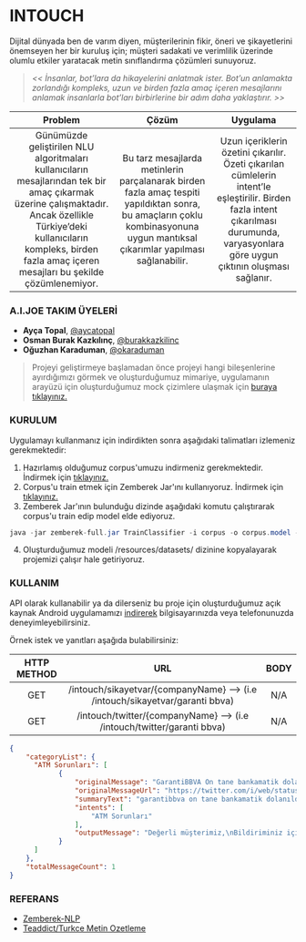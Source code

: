 # INTOUCH
Dijital dünyada ben de varım diyen, müşterilerinin fikir, öneri ve şikayetlerini önemseyen her bir kuruluş için; müşteri sadakati ve verimlilik üzerinde olumlu etkiler yaratacak metin sınıflandırma çözümleri sunuyoruz.

>  *<< İnsanlar, bot’lara da hikayelerini anlatmak ister. Bot’un
anlamakta zorlandığı kompleks, uzun ve birden fazla
amaç içeren mesajlarını anlamak insanlarla bot’ları
birbirlerine bir adım daha yaklaştırır. >>*


| Problem | Çözüm | Uygulama |
|     :---:      |     :---:      |     :---:      |
| Günümüzde geliştirilen NLU algoritmaları kullanıcıların mesajlarından tek bir amaç çıkarmak üzerine çalışmaktadır. Ancak özellikle Türkiye’deki kullanıcıların kompleks, birden fazla amaç içeren mesajları bu şekilde çözümlenemiyor.   | Bu tarz mesajlarda metinlerin parçalanarak birden fazla amaç tespiti yapıldıktan sonra, bu amaçların çoklu kombinasyonuna uygun mantıksal çıkarımlar yapılması sağlanabilir.     | Uzun içeriklerin özetini çıkarılır. Özeti çıkarılan cümlelerin intent’le eşleştirilir. Birden fazla intent çıkarılması durumunda, varyasyonlara göre uygun çıktının oluşması sağlanır.    |


### A.I.JOE TAKIM ÜYELERİ
* **Ayça Topal**, [@aycatopal](https://github.com/aycatopal)
* **Osman Burak Kazkılınç**, [@burakkazkilinc](https://github.com/burakkazkilinc)
* **Oğuzhan Karaduman**, [@okaraduman](https://github.com/okaraduman)

> Projeyi geliştirmeye başlamadan önce projeyi hangi bileşenlerine ayırdığımızı görmek ve oluşturduğumuz mimariye, uygulamanın arayüzü için oluşturduğumuz mock çizimlere ulaşmak için [buraya tıklayınız.](https://trello.com/b/uHX7tQjW/intouch)


### KURULUM
Uygulamayı kullanmanız için indirdikten sonra aşağıdaki talimatları izlemeniz gerekmektedir:

1. Hazırlamış olduğumuz corpus'umuzu indirmeniz gerekmektedir. İndirmek için [tıklayınız.](https://drive.google.com/drive/folders/1X8ED-3wyIGODAhFokCxZ17exP1lyrhGy?usp=sharing)
2. Corpus'u train etmek için Zemberek Jar'ını kullanıyoruz. İndirmek için [tıklayınız.](https://drive.google.com/drive/folders/1X8ED-3wyIGODAhFokCxZ17exP1lyrhGy?usp=sharing)
3. Zemberek Jar'ının bulunduğu dizinde aşağıdaki komutu çalıştırarak corpus'u train edip model elde ediyoruz.
```java
java -jar zemberek-full.jar TrainClassifier -i corpus -o corpus.model -lr 0.1 -ec 50
```
4. Oluşturduğumuz modeli /resources/datasets/ dizinine kopyalayarak projemizi çalışır hale getiriyoruz.

### KULLANIM
API olarak kullanabilir ya da dilerseniz bu proje için oluşturduğumuz açık kaynak Android uygulamamızı [indirerek](https://github.com/okaraduman/intouch-android) bilgisayarınızda veya telefonunuzda deneyimleyebilirsiniz. 

Örnek istek ve yanıtları aşağıda bulabilirsiniz: 

| HTTP METHOD | URL | BODY |
|     :---:      |     :---:      |     :---:      |
| GET   | /intouch/sikayetvar/{companyName}  --> (i.e /intouch/sikayetvar/garanti bbva)   | N/A    |
| GET   | /intouch/twitter/{companyName}  --> (i.e /intouch/twitter/garanti bbva)   | N/A    |

```json
{
    "categoryList": {
      "ATM Sorunları": [
            {
                "originalMessage": "GarantiBBVA On tane bankamatik dolandım atmlerinizde para yok bu ne rezillik sabah kurban parası verecez neden önlemlerinizi almıyorsunuz.",
                "originalMessageUrl": "https://twitter.com/i/web/status/1288932163832950784",
                "summaryText": "garantibbva on tane bankamatik dolanıldım Atm'lerinizde para yok bu ne rezillik sabah kurban parası vereceğiz neden önlemlerinizi almıyorsunuz .",
                "intents": [
                    "ATM Sorunları"
                ],
                "outputMessage": "Değerli müşterimiz,\nBildiriminiz için teşekkür ederiz.\n\nATM'lerimiz ile ilgili talebinizi incelemeye aldık. Konuyu inceleyerek size dönüş yapabilmemiz için iletişim bilgilerinizi de iletmenizi rica ederiz.\nİyi günler dileriz.  \n\nSaygılarımızla,\nGARANTİ BBVA"
            }
      ]
    },
    "totalMessageCount": 1
}
```

### REFERANS
* [Zemberek-NLP](https://github.com/ahmetaa/zemberek-nlp)
* [Teaddict/Turkce Metin Ozetleme](https://github.com/teaddict/turkce-metin-ozetleme-scala)
